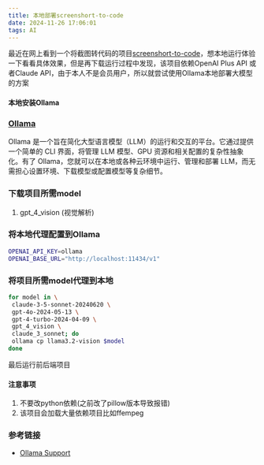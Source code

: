 ```yaml
---
title: 本地部署screenshort-to-code
date: 2024-11-26 17:06:01
tags: AI
---
```


最近在网上看到一个将截图转代码的项目[screenshort-to-code](https://github.com/abi/screenshot-to-code)，想本地运行体验一下看看具体效果，但是再下载运行过程中发现，该项目依赖OpenAI Plus API 或者Claude API，由于本人不是会员用户，所以就尝试使用Ollama本地部署大模型的方案

#### 本地安装Ollama

### [Ollama](https://ollama.com/)
Ollama 是一个旨在简化大型语言模型（LLM）的运行和交互的平台。它通过提供一个简单的 CLI 界面，将管理 LLM 模型、GPU 资源和相关配置的复杂性抽象化。有了 Ollama，您就可以在本地或各种云环境中运行、管理和部署 LLM，而无需担心设置环境、下载模型或配置模型等复杂细节。

### 下载项目所需model
  1. gpt_4_vision (视觉解析)
### 将本地代理配置到Ollama
  ```bash
  OPENAI_API_KEY=ollama
  OPENAI_BASE_URL="http://localhost:11434/v1"
  ```
### 将项目所需model代理到本地
  ```bash
  for model in \
   claude-3-5-sonnet-20240620 \
   gpt-4o-2024-05-13 \
   gpt-4-turbo-2024-04-09 \
   gpt_4_vision \
   claude_3_sonnet; do
   ollama cp llama3.2-vision $model
done
  ```
最后运行前后端项目
#### 注意事项
1. 不要改python依赖(之前改了pillow版本导致报错)
2. 该项目会加载大量依赖项目比如ffempeg



### 参考链接
- [Ollama Support](https://github.com/abi/screenshot-to-code/issues/354)
